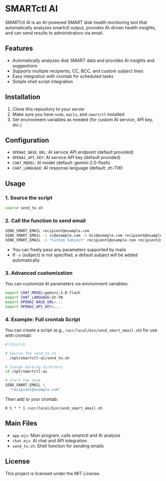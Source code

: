 # SMARTctl AI

SMARTctl AI is an AI-powered SMART disk health monitoring tool that automatically analyzes smartctl output, provides AI-driven health insights, and can send results to administrators via email.

## Features
- Automatically analyzes disk SMART data and provides AI insights and suggestions
- Supports multiple recipients, CC, BCC, and custom subject lines
- Easy integration with crontab for scheduled tasks
- Simple shell script integration

## Installation
1. Clone this repository to your server
2. Make sure you have `node`, `mailx`, and `smartctl` installed
3. Set environment variables as needed (for custom AI service, API key, etc.)

## Configuration
- `OPENAI_BASE_URL`: AI service API endpoint (default provided)
- `OPENAI_API_KEY`: AI service API key (default provided)
- `CHAT_MODEL`: AI model (default: gemini-2.0-flash)
- `CHAT_LANGUAGE`: AI response language (default: zh-TW)

## Usage

### 1. Source the script
```sh
source send_to.sh
```

### 2. Call the function to send email
```sh
SEND_SMART_EMAIL recipient@example.com
SEND_SMART_EMAIL -c cc@example.com -b bcc@example.com recipient@example.com
SEND_SMART_EMAIL -s "Custom Subject" recipient1@example.com recipient2@example.com
```
- You can freely pass any parameters supported by mailx
- If `-s` (subject) is not specified, a default subject will be added automatically

### 3. Advanced customization
You can customize AI parameters via environment variables:
```sh
export CHAT_MODEL=gemini-2.0-flash
export CHAT_LANGUAGE=zh-TW
export OPENAI_BASE_URL=...
export OPENAI_API_KEY=...
```

### 4. Example: Full crontab Script

You can create a script (e.g., `/usr/local/bin/send_smart_email.sh`) for use with crontab:

```sh
#!/bin/sh

# Source the send_to.sh
. /opt/smartctl-ai/send_to.sh

# Change working directory
cd /opt/smartctl-ai

# Start the task
SEND_SMART_EMAIL \
  "recipient@example.com"
```

Then add to your crontab:

```crontab
0 5 * * 1 /usr/local/bin/send_smart_email.sh
```

## Main Files
- `app.mjs`: Main program, calls smartctl and AI analysis
- `chat.mjs`: AI chat and API integration
- `send_to.sh`: Shell function for sending emails

## License
This project is licensed under the MIT License.
